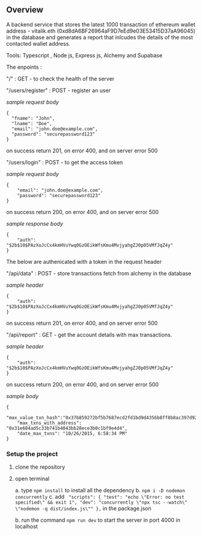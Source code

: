 ## Overview

A backend service that stores the latest 1000 transaction of ethereum wallet address - vitalik.eth (0xd8dA6BF26964aF9D7eEd9e03E53415D37aA96045) 
in the database and generates a report that inlcudes the details of the most contacted wallet address.

Tools: Typescript , Node js, Express js, Alchemy and Supabase

The enpoints : 

"/" : GET - to check the health of the server

"/users/register" : POST - register an user

*sample request body* 
```
{
  "fname": "John",
  "lname": "Doe",
  "email": "john.doe@example.com",
  "password": "securepassword123"
}
```
on success return 201, on error 400, and on server error 500

"/users/login" : POST - to get the access token

*sample request body* 
```
{
    "email": "john.doe@example.com",
    "password": "securepassword123"
}
```

on success return 200, on error 400, and on server error 500

*sample response body*

```
{
    "auth": "$2b$10$PAzXoJcCx4kmHVuYwq0GzOEikWfsKmu4MvjyahgZJ0p05VMfJqZ4y"
}
```

The below are authenicated with a token in the request header

"/api/data" : POST - store transactions fetch from alchemy in the database

*sample header*

```
{
    "auth": "$2b$10$PAzXoJcCx4kmHVuYwq0GzOEikWfsKmu4MvjyahgZJ0p05VMfJqZ4y"
}

```

on success return 201, on error 400, and on server error 500

"/api/report" : GET - get the account details with max transactions.

*sample header*

```
{
    "auth": "$2b$10$PAzXoJcCx4kmHVuYwq0GzOEikWfsKmu4MvjyahgZJ0p05VMfJqZ4y"
}

```

on success return 200, on error 400, and on server error 500

*sample body*

```
{
    "max_value_txn_hash":"0x37b859272bf5b7687ecd2fd1bd9d4356b8ff8b8ac397d92a397f047355b9a1c9",
    "max_txns_with_address": "0x31e684ad5c33b741b4043bb28ece3b0c1bf9e4d4",
    "date_max_txns": "10/26/2015, 6:58:34 PM"
}
```

### Setup the project

1. clone the repository
2. open terminal

    a. type ```npm install``` to install all the dependency
    b. ```npm i -D nodemon concurrently```
    c. add ``` "scripts": {
    "test": "echo \"Error: no test specified\" && exit 1",
    "dev": "concurrently \"npx tsc --watch\" \"nodemon -q dist/index.js\""
  },``` in the package.json
    
    b. run the command ```npm run dev``` to start the server in port 4000 in localhost


